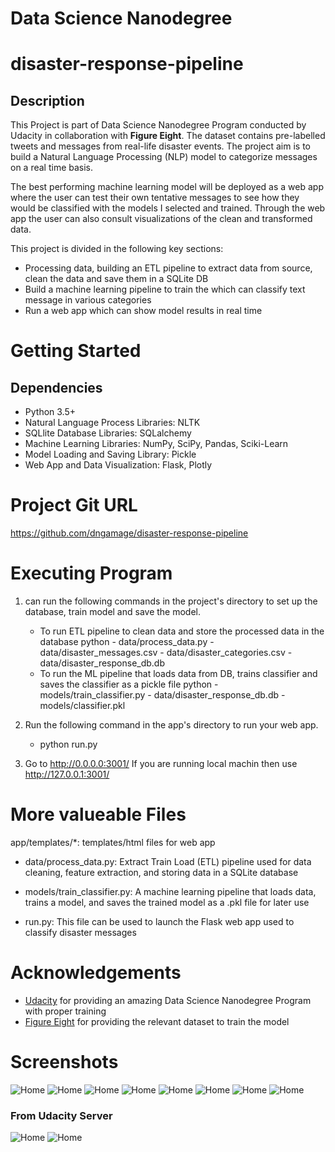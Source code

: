 # Data Science Nanodegree

# disaster-response-pipeline

## Description
This Project is part of Data Science Nanodegree Program conducted by Udacity in collaboration with **Figure Eight**. The dataset contains pre-labelled tweets and messages from real-life disaster events. The project aim is to build a Natural Language Processing (NLP) model to categorize messages on a real time basis.

The best performing machine learning model will be deployed as a web app where the user can test their own tentative messages to see how they would be classified with the models I selected and trained. Through the web app the user can also consult visualizations of the clean and transformed data.

This project is divided in the following key sections:

- Processing data, building an ETL pipeline to extract data from source, clean the data and save them in a SQLite DB
- Build a machine learning pipeline to train the which can classify text message in various categories
- Run a web app which can show model results in real time

# Getting Started

## Dependencies
- Python 3.5+
- Natural Language Process Libraries: NLTK
- SQLlite Database Libraries: SQLalchemy
- Machine Learning Libraries: NumPy, SciPy, Pandas, Sciki-Learn
- Model Loading and Saving Library: Pickle
- Web App and Data Visualization: Flask, Plotly

# Project Git URL
https://github.com/dngamage/disaster-response-pipeline

# Executing Program
1. can run the following commands in the project's directory to set up the database, train model and save the model.

    - To run ETL pipeline to clean data and store the processed data in the database python 
          - data/process_data.py 
          - data/disaster_messages.csv 
          - data/disaster_categories.csv 
          - data/disaster_response_db.db
    - To run the ML pipeline that loads data from DB, trains classifier and saves the classifier as a pickle file python 
          - models/train_classifier.py 
          - data/disaster_response_db.db 
          - models/classifier.pkl
2. Run the following command in the app's directory to run your web app. 
    - python run.py

3. Go to http://0.0.0.0:3001/
   If you are running local machin then use http://127.0.0.1:3001/
   
# More valueable  Files
app/templates/*: templates/html files for web app

- data/process_data.py: Extract Train Load (ETL) pipeline used for data cleaning, feature extraction, and storing data in a SQLite database

- models/train_classifier.py: A machine learning pipeline that loads data, trains a model, and saves the trained model as a .pkl file for later use

- run.py: This file can be used to launch the Flask web app used to classify disaster messages

# Acknowledgements
- [Udacity](https://www.udacity.com//) for providing an amazing Data Science Nanodegree Program with proper training
- [Figure Eight](https://appen.com/) for providing the relevant dataset to train the model

# Screenshots 

![Home](/screenshots/01.png?raw=true "")
![Home](/screenshots/02.png?raw=true "")
![Home](/screenshots/03.png?raw=true "")
![Home](/screenshots/07.png?raw=true "")
![Home](/screenshots/08.png?raw=true "")
![Home](/screenshots/04.png?raw=true "")
![Home](/screenshots/06.png?raw=true "")
![Home](/screenshots/05.png?raw=true "")

### From Udacity Server
![Home](/screenshots/09.png?raw=true "")
![Home](/screenshots/10.png?raw=true "")

